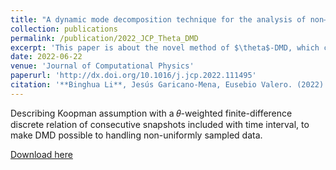```yaml
---
title: "A dynamic mode decomposition technique for the analysis of non–uniformly sampled flow data"
collection: publications
permalink: /publication/2022_JCP_Theta_DMD
excerpt: 'This paper is about the novel method of $\theta$-DMD, which can handle non-uniformly sampled data.'
date: 2022-06-22
venue: 'Journal of Computational Physics'
paperurl: 'http://dx.doi.org/10.1016/j.jcp.2022.111495'
citation: '**Binghua Li**, Jesús Garicano-Mena, Eusebio Valero. (2022) "A dynamic mode decomposition technique for the analysis of non–uniformly sampled flow data" <i>Journal of Computational Physics</i>. 468(3):111495.'
---
```

Describing Koopman assumption with a 𝜃-weighted finite-difference discrete relation of consecutive snapshots included with time interval, to make DMD possible to handling non-uniformly sampled data.

[Download here](http://binghua-li.github.io/files/2022_Theta_DMD_JCP_BinghuaLi.pdf)
